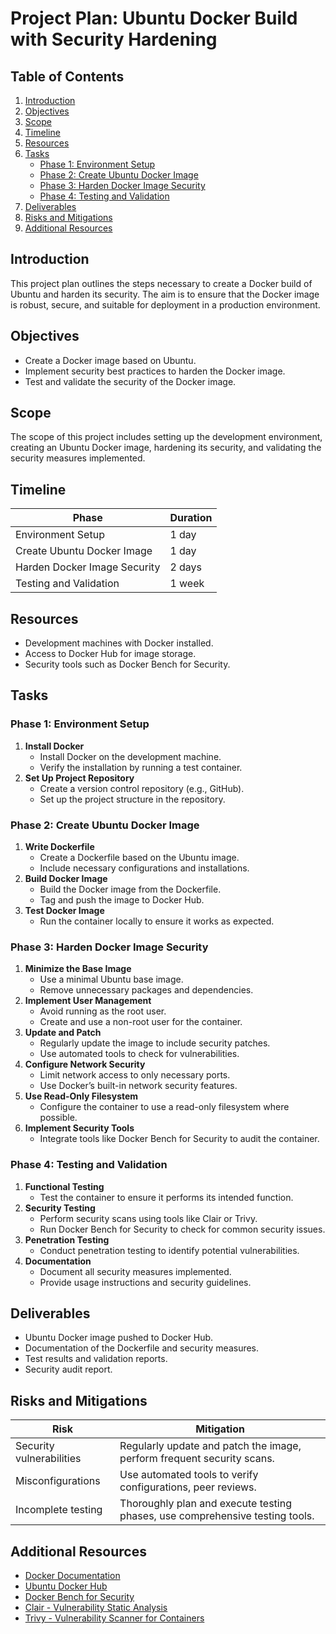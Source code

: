 # Project Plan: Ubuntu Docker Build with Security Hardening

## Table of Contents
1. [Introduction](#introduction)
2. [Objectives](#objectives)
3. [Scope](#scope)
4. [Timeline](#timeline)
5. [Resources](#resources)
6. [Tasks](#tasks)
    - [Phase 1: Environment Setup](#phase-1-environment-setup)
    - [Phase 2: Create Ubuntu Docker Image](#phase-2-create-ubuntu-docker-image)
    - [Phase 3: Harden Docker Image Security](#phase-3-harden-docker-image-security)
    - [Phase 4: Testing and Validation](#phase-4-testing-and-validation)
7. [Deliverables](#deliverables)
8. [Risks and Mitigations](#risks-and-mitigations)
9. [Additional Resources](#additional-resources)

## Introduction
This project plan outlines the steps necessary to create a Docker build of Ubuntu and harden its security. The aim is to ensure that the Docker image is robust, secure, and suitable for deployment in a production environment.

## Objectives
- Create a Docker image based on Ubuntu.
- Implement security best practices to harden the Docker image.
- Test and validate the security of the Docker image.

## Scope
The scope of this project includes setting up the development environment, creating an Ubuntu Docker image, hardening its security, and validating the security measures implemented.

## Timeline
| Phase                      | Duration  |
|----------------------------|-----------|
| Environment Setup          | 1 day     |
| Create Ubuntu Docker Image | 1 day     |
| Harden Docker Image Security| 2 days   |
| Testing and Validation     | 1 week    |

## Resources
- Development machines with Docker installed.
- Access to Docker Hub for image storage.
- Security tools such as Docker Bench for Security.

## Tasks

### Phase 1: Environment Setup
1. **Install Docker**
    - Install Docker on the development machine.
    - Verify the installation by running a test container.
2. **Set Up Project Repository**
    - Create a version control repository (e.g., GitHub).
    - Set up the project structure in the repository.

### Phase 2: Create Ubuntu Docker Image
1. **Write Dockerfile**
    - Create a Dockerfile based on the Ubuntu image.
    - Include necessary configurations and installations.
2. **Build Docker Image**
    - Build the Docker image from the Dockerfile.
    - Tag and push the image to Docker Hub.
3. **Test Docker Image**
    - Run the container locally to ensure it works as expected.

### Phase 3: Harden Docker Image Security
1. **Minimize the Base Image**
    - Use a minimal Ubuntu base image.
    - Remove unnecessary packages and dependencies.
2. **Implement User Management**
    - Avoid running as the root user.
    - Create and use a non-root user for the container.
3. **Update and Patch**
    - Regularly update the image to include security patches.
    - Use automated tools to check for vulnerabilities.
4. **Configure Network Security**
    - Limit network access to only necessary ports.
    - Use Docker’s built-in network security features.
5. **Use Read-Only Filesystem**
    - Configure the container to use a read-only filesystem where possible.
6. **Implement Security Tools**
    - Integrate tools like Docker Bench for Security to audit the container.

### Phase 4: Testing and Validation
1. **Functional Testing**
    - Test the container to ensure it performs its intended function.
2. **Security Testing**
    - Perform security scans using tools like Clair or Trivy.
    - Run Docker Bench for Security to check for common security issues.
3. **Penetration Testing**
    - Conduct penetration testing to identify potential vulnerabilities.
4. **Documentation**
    - Document all security measures implemented.
    - Provide usage instructions and security guidelines.

## Deliverables
- Ubuntu Docker image pushed to Docker Hub.
- Documentation of the Dockerfile and security measures.
- Test results and validation reports.
- Security audit report.

## Risks and Mitigations
| Risk                          | Mitigation                                    |
|-------------------------------|-----------------------------------------------|
| Security vulnerabilities       | Regularly update and patch the image, perform frequent security scans. |
| Misconfigurations             | Use automated tools to verify configurations, peer reviews. |
| Incomplete testing            | Thoroughly plan and execute testing phases, use comprehensive testing tools. |

## Additional Resources
- [Docker Documentation](https://docs.docker.com/)
- [Ubuntu Docker Hub](https://hub.docker.com/_/ubuntu)
- [Docker Bench for Security](https://github.com/docker/docker-bench-security)
- [Clair - Vulnerability Static Analysis](https://github.com/quay/clair)
- [Trivy - Vulnerability Scanner for Containers](https://github.com/aquasecurity/trivy)
